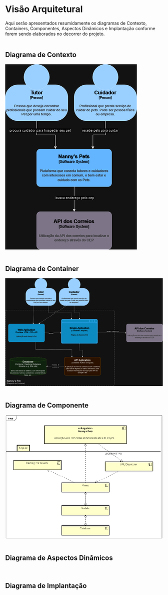 # Visão Arquitetural
Aqui serão apresentados resumidamente os diagramas de Contexto, Containers, Componentes, Aspectos Dinâmicos e Implantação conforme forem sendo elaborados no decorrer do projeto.   
<br>

## Diagrama de Contexto
![Diagrama de Contexto](https://github.com/tads-cnat/nannys-pet/blob/main/doc/DiagramaDeContexto/diagrama_contexto.png?raw=true)   
<br>

## Diagrama de Container
![Diagrama de Container](https://github.com/tads-cnat/nannys-pet/blob/main/doc/DiagramaDeContainer.md/DiagramaDeContainer.png?raw=true)   
<br>

## Diagrama de Componente
![Diagrama de Componente](https://github.com/tads-cnat/nannys-pet/blob/main/doc/DiagramaDeComponentes/DiagramaDeComponente.png?raw=true)   
<br>

## Diagrama de Aspectos Dinâmicos   
<br>

## Diagrama de Implantação   
<br>
